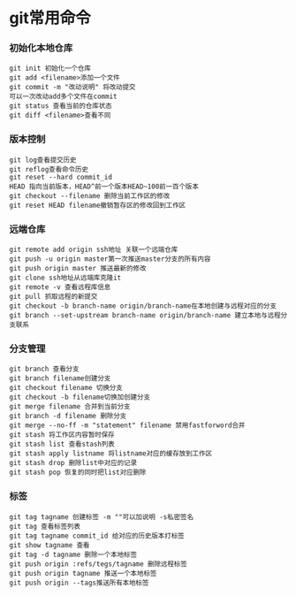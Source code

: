 # git常用命令
### 初始化本地仓库
    git init 初始化一个仓库
    git add <filename>添加一个文件
    git commit -m "改动说明" 将改动提交
    可以一次改动add多个文件在commit
    git status 查看当前的仓库状态
    git diff <filename>查看不同

### 版本控制
    git log查看提交历史
    git reflog查看命令历史
    git reset --hard commit_id
    HEAD 指向当前版本，HEAD^前一个版本HEAD~100前一百个版本
    git checkout --filename 删除当前工作区的修改
    git reset HEAD filename撤销暂存区的修改回到工作区
### 远端仓库
    git remote add origin ssh地址 关联一个远端仓库
    git push -u origin master第一次推送master分支的所有内容
    git push origin master 推送最新的修改
    git clone ssh地址从远端库克隆it
    git remote -v 查看远程库信息
    git pull 抓取远程的新提交
    git checkout -b branch-name origin/branch-name在本地创建与远程对应的分支
    git branch --set-upstream branch-name origin/branch-name 建立本地与远程分支联系
### 分支管理
    git branch 查看分支
    git branch filename创建分支
    git checkout filename 切换分支
    git checkout -b filename切换加创建分支
    git merge filename 合并到当前分支
    git branch -d filename 删除分支
    git merge --no-ff -m "statement" filename 禁用fastforword合并
    git stash 将工作区内容暂时保存
    git stash list 查看stash列表
    git stash apply listname 将listname对应的缓存放到工作区
    git stash drop 删除list中对应的记录
    git stash pop 恢复的同时把list对应删除
### 标签
    git tag tagname 创建标签 -m ""可以加说明 -s私密签名
    git tag 查看标签列表
    git tag tagname commit_id 给对应的历史版本打标签
    git show tagname 查看
    git tag -d tagname 删除一个本地标签
    git push origin :refs/tegs/tagname 删除远程标签
    git push origin tagname 推送一个本地标签
    git push origin --tags推送所有本地标签
